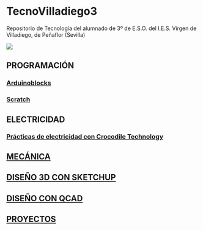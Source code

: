 # TecnoVilladiego3
Repositorio de Tecnología del alumnado de 3º de E.S.O. del I.E.S. Virgen de Villadiego, de Peñaflor (Sevilla)

![](imágenes/logo_fondo_transparente200x300.png)


## PROGRAMACIÓN

### [Arduinoblocks](ArduinoBlocks/readme.md)

### [Scratch](http://scratch.mit.edu)

## ELECTRICIDAD
### [Prácticas de electricidad con Crocodile Technology](Electricidad/practicas.md)

## [MECÁNICA](Mecánica/readme.md)

## [DISEÑO 3D CON SKETCHUP](Sketchup/readme.md)

## [DISEÑO CON QCAD](QCAD/qcad.md)

## [PROYECTOS](/Proyectos/readme.md)
